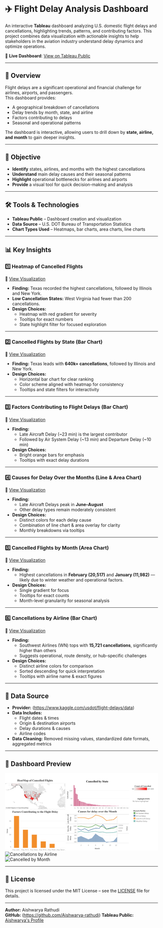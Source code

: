 # ✈️ Flight Delay Analysis Dashboard

An interactive **Tableau** dashboard analyzing U.S. domestic flight delays and cancellations, highlighting trends, patterns, and contributing factors. This project combines data visualization with actionable insights to help stakeholders in the aviation industry understand delay dynamics and optimize operations.

🔗 **Live Dashboard**: [View on Tableau Public](https://public.tableau.com/app/profile/aishwarya.rathudi/viz/FlightDelaysDashboard_17539983690800/Dashboard)  

---
## 📌 Overview
Flight delays are a significant operational and financial challenge for airlines, airports, and passengers.  
This dashboard provides:
- A geographical breakdown of cancellations
- Delay trends by month, state, and airline
- Factors contributing to delays
- Seasonal and operational patterns

The dashboard is interactive, allowing users to drill down by **state, airline, and month** to gain deeper insights.

---

## 🎯 Objective
- **Identify** states, airlines, and months with the highest cancellations
- **Understand** main delay causes and their seasonal patterns
- **Highlight** operational bottlenecks for airlines and airports
- **Provide** a visual tool for quick decision-making and analysis

---

## 🛠 Tools & Technologies
- **Tableau Public** – Dashboard creation and visualization  
- **Data Source** – U.S. DOT Bureau of Transportation Statistics  
- **Chart Types Used** – Heatmaps, bar charts, area charts, line charts  

---

## 📊 Key Insights

### 1️⃣ Heatmap of Cancelled Flights  
🔗 [View Visualization](https://public.tableau.com/app/profile/aishwarya.rathudi/viz/HeatMap_17547815996910/Heatmap?publish=yes)  
- **Finding:** Texas recorded the highest cancellations, followed by Illinois and New York.  
- **Low Cancellation States:** West Virginia had fewer than 200 cancellations.  
- **Design Choices:**  
  - Heatmap with red gradient for severity  
  - Tooltips for exact numbers  
  - State highlight filter for focused exploration  

---

### 2️⃣ Cancelled Flights by State (Bar Chart)  
🔗 [View Visualization](https://public.tableau.com/app/profile/aishwarya.rathudi/viz/CancelledbyState_17547817539510/CancelledbyState?publish=yes)  
- **Finding:** Texas leads with **640k+ cancellations**, followed by Illinois and New York.  
- **Design Choices:**  
  - Horizontal bar chart for clear ranking  
  - Color scheme aligned with heatmap for consistency  
  - Tooltips and state filters for interactivity  

---

### 3️⃣ Factors Contributing to Flight Delays (Bar Chart)  
🔗 [View Visualization](https://public.tableau.com/app/profile/aishwarya.rathudi/viz/FactorsContributingtotheFlightDelay/DelayFactors?publish=yes)  
- **Finding:**  
  - Late Aircraft Delay (~23 min) is the largest contributor  
  - Followed by Air System Delay (~13 min) and Departure Delay (~10 min)  
- **Design Choices:**  
  - Bright orange bars for emphasis  
  - Tooltips with exact delay durations  

---

### 4️⃣ Causes for Delay Over the Months (Line & Area Chart)  
🔗 [View Visualization](https://public.tableau.com/app/profile/aishwarya.rathudi/viz/CausesforDelayOvertheMonths/Causesfordelay?publish=yes)  
- **Finding:**  
  - Late Aircraft Delays peak in **June–August**  
  - Other delay types remain moderately consistent  
- **Design Choices:**  
  - Distinct colors for each delay cause  
  - Combination of line chart & area overlay for clarity  
  - Monthly breakdowns via tooltips  

---

### 5️⃣ Cancelled Flights by Month (Area Chart)  
🔗 [View Visualization](https://public.tableau.com/app/profile/aishwarya.rathudi/viz/CancelledbyMonth_17547792176740/CancelledbyMonth?publish=yes)  
- **Finding:**  
  - Highest cancellations in **February (20,517)** and **January (11,982)** — likely due to winter weather and operational factors.  
- **Design Choices:**  
  - Single gradient for focus  
  - Tooltips for exact counts  
  - Month-level granularity for seasonal analysis  

---

### 6️⃣ Cancellations by Airline (Bar Chart)  
🔗 [View Visualization](https://public.tableau.com/app/profile/aishwarya.rathudi/viz/CancellationsbyAirline_17547791111430/CancellationsbyAirline?publish=yes)  
- **Finding:**  
  - Southwest Airlines (WN) tops with **15,721 cancellations**, significantly higher than others  
  - Suggests operational, route density, or hub-specific challenges  
- **Design Choices:**  
  - Distinct airline colors for comparison  
  - Sorted descending for quick interpretation  
  - Tooltips with airline name & exact figures  

---

## 📂 Data Source
- **Provider:** (https://www.kaggle.com/usdot/flight-delays/data) 
- **Data Includes:**  
  - Flight dates & times  
  - Origin & destination airports  
  - Delay durations & causes  
  - Airline codes    
- **Data Cleaning:** Removed missing values, standardized date formats, aggregated metrics  

---

## 📸 Dashboard Preview
![Flight Delay Dashboard](flight%20delay%20Dashboard.png)  
![Cancellations by Airline](Cancellations%20by%20Airline.png)  
![Cancelled by Month](Cancelled%20by%20Month.png)  

---

## 📜 License
This project is licensed under the MIT License – see the [LICENSE](LICENSE) file for details.

---

**Author:** Aishwarya Rathudi  
**GitHub:** (https://github.com/Aishwarya-rathudi)
**Tableau Public:** [Aishwarya's Profile](https://public.tableau.com/app/profile/aishwarya.rathudi)
